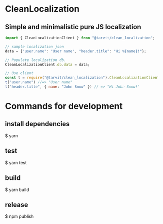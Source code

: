 # CleanLocalization
## Simple and minimalistic pure JS localization
```js
import { CleanLocalizationClient } from "@tarvit/clean_localization";

// sample localization json
data = {"user.name": "User name", "header.title": "Hi %{name}!"};

// Populate localization db.
CleanLocalizationClient.db.data = data;

// Use client
const t = require("@tarvit/clean_localization").CleanLocalizationClient.t;
t("user.name") //=> "User name"
t("header.title", { name: "John Snow" }) // => "Hi John Snow!"

```
# Commands for development
## install dependencies
$ yarn

## test
$ yarn test

## build
$ yarn build

## release
$ npm publish

